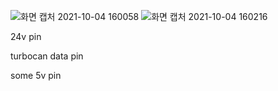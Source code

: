 ![화면 캡처 2021-10-04 160058](https://user-images.githubusercontent.com/16078263/135807410-a34cd20b-8462-48cf-b650-72b720c25205.png)
![화면 캡처 2021-10-04 160216](https://user-images.githubusercontent.com/16078263/135807416-c1c124b9-bf7b-4ca5-b6f1-72a85eb3942a.png)

24v pin

turbocan data pin

some 5v pin
